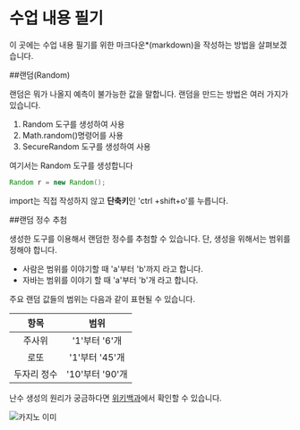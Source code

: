 # 수업 내용 필기

이 곳에는 수업 내용 필기를 위한 마크다운*(markdown)을 작성하는 방법을 살펴보겠습니다.

##랜덤(Random)

랜덤은 뭐가 나올지 예측이 불가능한 값을 말합니다.
랜덤을 만드는 방법은 여러 가지가 있습니다.

1. Random 도구를 생성하여 사용
2. Math.random()명령어를 사용
3. SecureRandom 도구를 생성하여 사용

여기서는 Random 도구를 생성합니다

```java
Random r = new Random();
```
import는 직접 작성하지 않고 **단축키**인 'ctrl +shift+o'를 누릅니다.

##랜덤 정수 추첨

생성한 도구를 이용해서 랜덤한 정수를 추첨할 수 있습니다.
단, 생성을 위해서는 범위를 정해야 합니다.

- 사람은 범위를 이야기할 때 'a'부터 'b'까지 라고 합니다.
-  자바는 범위를 이야기 할 때 'a'부터 'b'개 라고 합니다.

주요 랜덤 값들의 범위는 다음과 같이 표현될 수 있습니다.

| 항목 | 범위 |  
| :---: | :---: |
| 주사위 | '1'부터 '6'개|
| 로또 | '1'부터 '45'개 |
| 두자리 정수 | '10'부터 '90'개 |

난수 생성의 원리가 궁금하다면 [위키백과](https://ko.wikipedia.org/wiki/%EB%82%9C%EC%88%98)에서 확인할 수 있습니다.

![카지노 이미](https://www.hotelscombined.co.kr/himg/e4/b2/21/expediav2-31448-90bd03-746772.jpg)
